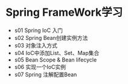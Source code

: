 # Spring FrameWork学习

- s01 Spring IoC 入门
- s02 Spring Bean创建实例方法
- s03 对象注入方式
- s04 IoC中添加List、Set、Map集合
- s05 Bean Scope & Bean lifecycle
- s06 实现一个IoC实例
- s07 Spring 注解配置Bean